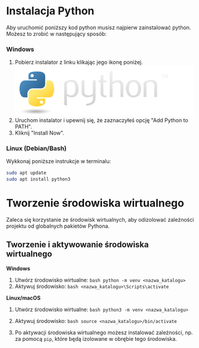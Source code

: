 # Instalacja Python
Aby uruchomić poniższy kod python musisz najpierw zainstalować python.
Możesz to zrobić w następujący sposób:

### Windows
1. Pobierz instalator z linku klikając jego ikonę poniżej.
   <div style="text-align: left;">
      <img src="python.png" alt="Python" />
   </div>
2. Uruchom instalator i upewnij się, że zaznaczyłeś opcję "Add Python to PATH".
3. Kliknij "Install Now".

### Linux (Debian/Bash)
Wykkonaj poniższe instrukcje w terminalu:


```bash
sudo apt update
sudo apt install python3
```

# Tworzenie środowiska wirtualnego
Zaleca się korzystanie ze środowisk wirtualnych, aby odizolować zależności projektu od globalnych pakietów Pythona.

## Tworzenie i aktywowanie środowiska wirtualnego

**Windows**
1. Utwórz środowisko wirtualne:
        ```bash
        python -m venv <nazwa_katalogu>
        ```
2. Aktywuj środowisko:
        ```bash
        <nazwa_katalogu>\Scripts\activate
        ```

**Linux/macOS**
1. Utwórz środowisko wirtualne:
        ```bash
        python3 -m venv <nazwa_katalogu>
        ```
2. Aktywuj środowisko:
        ```bash
        source <nazwa_katalogu>/bin/activate
        ```

3. Po aktywacji środowiska wirtualnego możesz instalować zależności, np. za pomocą `pip`, które będą izolowane w obrębie tego środowiska.